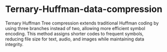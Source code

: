 # Ternary-Huffman-data-compression
Ternary Huffman Tree compression extends traditional Huffman coding by using three branches instead of two, allowing more efficient symbol encoding. This method assigns shorter codes to frequent symbols, reducing file size for text, audio, and images while maintaining data integrity.
